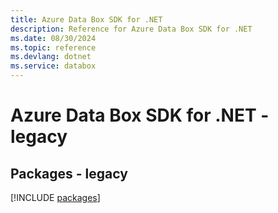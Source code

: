 ```yaml
---
title: Azure Data Box SDK for .NET
description: Reference for Azure Data Box SDK for .NET
ms.date: 08/30/2024
ms.topic: reference
ms.devlang: dotnet
ms.service: databox
---
```

# Azure Data Box SDK for .NET - legacy
## Packages - legacy
[!INCLUDE [packages](data-box-index.md)]